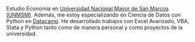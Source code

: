 Estudio Economía en [Universidad Nacional Mayor de San Marcos (UNMSM)](https://es.wikipedia.org/wiki/Universidad_Nacional_Mayor_de_San_Marcos). Además, me estoy especializando en Ciencia de Datos con Python en [Datacamp](https://www.datacamp.com/). He desarrollado trabajos con Excel Avanzado, VBA, Stata y Python tanto como de manera personal y como proyectos de la universidad.
